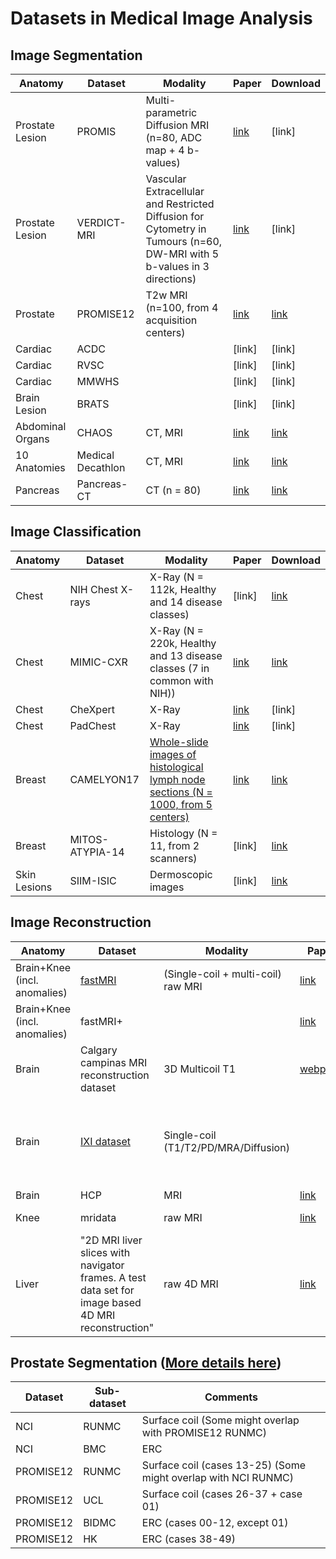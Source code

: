 # Datasets in Medical Image Analysis

## Image Segmentation
| Anatomy | Dataset | Modality  | Paper | Download |
| --------| --------|-----------| ----- | ---------|
| Prostate Lesion | PROMIS | Multi-parametric Diffusion MRI (n=80, ADC map + 4 b-values) | [link](https://ieeexplore.ieee.org/stamp/stamp.jsp?arnumber=6729091) | [link] |
| Prostate Lesion | VERDICT-MRI | Vascular Extracellular and Restricted Diffusion for Cytometry in Tumours (n=60, DW-MRI with 5 b-values in 3 directions) | [link](https://archive.ismrm.org/2015/2872.html) | [link] |
| Prostate | PROMISE12 | T2w MRI (n=100, from 4 acquisition centers) | [link](https://www.sciencedirect.com/science/article/pii/S1361841513001734) | [link](https://promise12.grand-challenge.org/) |
| Cardiac | ACDC |  | [link] | [link] |
| Cardiac | RVSC |  | [link] | [link] |
| Cardiac | MMWHS |  | [link] | [link] |
| Brain Lesion | BRATS |  | [link] | [link] |
| Abdominal Organs | CHAOS | CT, MRI | [link](https://www.sciencedirect.com/science/article/pii/S1361841520303145?via%3Dihub) | [link](https://chaos.grand-challenge.org/Download/) |
| 10 Anatomies | Medical Decathlon | CT, MRI | [link](https://arxiv.org/abs/1902.09063) | [link](http://medicaldecathlon.com/) |
| Pancreas | Pancreas-CT | CT (n = 80) | [link](https://arxiv.org/pdf/1506.06448.pdf) | [link](https://wiki.cancerimagingarchive.net/display/public/Pancreas-CT) |


## Image Classification
| Anatomy | Dataset | Modality  | Paper | Download |
| --------| --------|-----------| ----- | ---------|
| Chest | NIH Chest X-rays | X-Ray (N = 112k, Healthy and 14 disease classes) | [link] | [link](https://www.kaggle.com/nih-chest-xrays/data) |
| Chest | MIMIC-CXR | X-Ray (N = 220k, Healthy and 13 disease classes (7 in common with NIH)) | [link](https://www.nature.com/articles/s41597-019-0322-0) | [link](https://github.com/MIT-LCP/mimic-cxr) |
| Chest |  CheXpert | X-Ray | [link](https://jhu.pure.elsevier.com/en/publications/chexpert-a-large-chest-radiograph-dataset-with-uncertainty-labels) | [link] |
| Chest |  PadChest | X-Ray | [link](https://www.sciencedirect.com/science/article/pii/S1361841520301614?casa_token=zQxq9FUW650AAAAA:Vfu88v_bHHrt5VLcQsuGFVQMvMbcKAvHkwQRAILnyOx9hK5t3g4u-qTbNbhMC837ku28UsI9nFD3) | [link] |
| Breast | CAMELYON17 | [Whole-slide images of histological lymph node sections (N = 1000, from 5 centers)](https://grand-challenge-public.s3.amazonaws.com/f/challenge/80/127ab0bb-f909-48aa-a965-6385bc25ed68/camelyon17_readme.md) | [link](https://ieeexplore.ieee.org/document/8447230) | [link](https://camelyon17.grand-challenge.org/) |
| Breast | MITOS-ATYPIA-14 | Histology (N = 11, from 2 scanners) | [link] | [link](https://mitos-atypia-14.grand-challenge.org/) |
| Skin Lesions | SIIM-ISIC | Dermoscopic images | [link] | [link](https://www.kaggle.com/c/siim-isic-melanoma-classification/overview) |





## Image Reconstruction
| Anatomy | Dataset | Modality  | Paper | Download | Comments |
| --------| --------|-----------| ----- | ---------| ---------|
| Brain+Knee (incl. anomalies) | [fastMRI](https://fastmri.org/) | (Single-coil + multi-coil) raw MRI  | [link](https://arxiv.org/abs/1811.08839) | [link](https://fastmri.med.nyu.edu/) | Reconstruction challenge dataset |
| Brain+Knee (incl. anomalies) | fastMRI+ |  | [link](https://arxiv.org/pdf/2109.03812.pdf) | [link](https://github.com/microsoft/fastmri-plus) | Bounding box annotations of fastMRI |
| Brain | Calgary campinas MRI reconstruction dataset | 3D Multicoil T1 | [webpage](https://sites.google.com/view/calgary-campinas-dataset/mr-reconstruction-challenge?authuser=0) | [link](https://docs.google.com/forms/d/e/1FAIpQLSe5hfUkyZQAFGP2yFKxEjv8h0KbIXyAKIHffwXCuQJ5Y7SqRw/viewform) | Competition dataset for MIDL 2020 |
| Brain | [IXI dataset](https://brain-development.org/ixi-dataset/) | Single-coil (T1/T2/PD/MRA/Diffusion)  |  | [link](https://brain-development.org/ixi-dataset/) | 600 MR images from normal, healthy subjects. From 3 different hospitals. |
| Brain | HCP | MRI | [link](https://www.humanconnectome.org/storage/app/media/documentation/s500/hcps500meg2releasereferencemanual.pdf) | [link](https://www.humanconnectome.org/study/hcp-young-adult/document/500-subjects-data-release) | |
| Knee | mridata | raw MRI | [link](http://mridata.org/) || Collection of datasets |
| Liver | "2D MRI liver slices with navigator frames. A test data set for image based 4D MRI reconstruction" | raw 4D MRI | [link](https://arxiv.org/abs/1910.01902)| [link PART 1](http://open-science.ub.ovgu.de/xmlui/handle/684882692/50) [link PART 2](http://open-science.ub.ovgu.de/xmlui/handle/684882692/88)| Released in two parts |



## Prostate Segmentation ([More details here](https://liuquande.github.io/SAML/))
| Dataset | Sub-dataset  | Comments |
| --------| -------------|----------|
| NCI | RUNMC | Surface coil (Some might overlap with PROMISE12 RUNMC) |
| NCI | BMC | ERC |
| PROMISE12 | RUNMC | Surface coil (cases 13-25) (Some might overlap with NCI RUNMC) |
| PROMISE12 | UCL | Surface coil (cases 26-37 + case 01) |
| PROMISE12 | BIDMC | ERC  (cases 00-12, except 01) |
| PROMISE12 | HK | ERC  (cases 38-49) |
